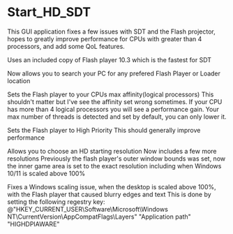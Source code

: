 # Start_HD_SDT
 
This GUI application fixes a few issues with SDT and the Flash projector, hopes to greatly improve performance for CPUs with greater than 4 processors, and add some QoL features.

Uses an included copy of Flash player 10.3 which is the fastest for SDT

Now allows you to search your PC for any prefered Flash Player or Loader location

Sets the Flash player to your CPUs max affinity(logical processors)
This shouldn't matter but I've see the affinity set wrong sometimes. If your CPU has more than 4 logical processors you will see a performance gain. Your max number of threads is detected and set by default, you can only lower it.

Sets the Flash player to High Priority
This should generally improve performance

Allows you to choose an HD starting resolution
Now includes a few more resolutions
Previously the flash player's outer window bounds was set, now the inner game area is set to the exact resolution including when Windows 10/11 is scaled above 100%

Fixes a Windows scaling issue, when the desktop is scaled above 100%, with the Flash player that caused blurry edges and text
This is done by setting the following regestry key: @"HKEY_CURRENT_USER\Software\Microsoft\Windows NT\CurrentVersion\AppCompatFlags\Layers" "Application path" "HIGHDPIAWARE"
